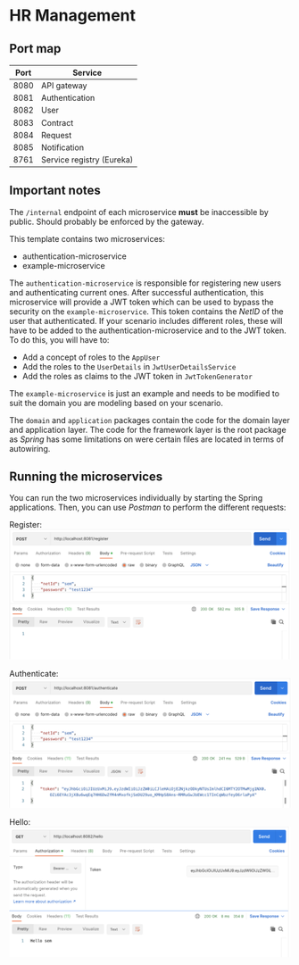 # HR Management

## Port map

| Port | Service                   |
|------|---------------------------|
| 8080 | API gateway               |
| 8081 | Authentication            |
| 8082 | User                      |
| 8083 | Contract                  |
| 8084 | Request                   |
| 8085 | Notification              |
| 8761 | Service registry (Eureka) |

## Important notes

The `/internal` endpoint of each microservice **must** be inaccessible by public. Should probably be enforced by the gateway.

This template contains two microservices:
- authentication-microservice
- example-microservice

The `authentication-microservice` is responsible for registering new users and authenticating current ones. After successful authentication, this microservice will provide a JWT token which can be used to bypass the security on the `example-microservice`. This token contains the *NetID* of the user that authenticated. If your scenario includes different roles, these will have to be added to the authentication-microservice and to the JWT token. To do this, you will have to:
- Add a concept of roles to the `AppUser`
- Add the roles to the `UserDetails` in `JwtUserDetailsService`
- Add the roles as claims to the JWT token in `JwtTokenGenerator`

The `example-microservice` is just an example and needs to be modified to suit the domain you are modeling based on your scenario.

The `domain` and `application` packages contain the code for the domain layer and application layer. The code for the framework layer is the root package as *Spring* has some limitations on were certain files are located in terms of autowiring.

## Running the microservices

You can run the two microservices individually by starting the Spring applications. Then, you can use *Postman* to perform the different requests:

Register:
![image](instructions/register.png)

Authenticate:
![image](instructions/authenticate.png)

Hello:
![image](instructions/hello.png)
